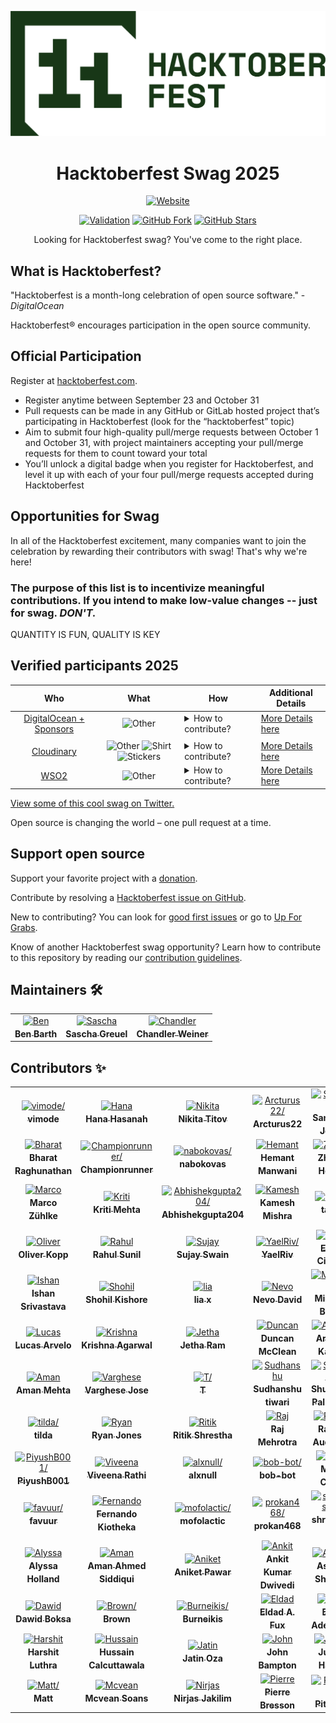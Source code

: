 <div align=center>

![Hacktoberfest](assets/hacktoberfest-logo.png "Hacktoberfest")

# Hacktoberfest Swag <!-- current year start -->2025<!-- current year end -->

[![Website](https://img.shields.io/badge/Website-visit-2a8?style=for-the-badge&logo=google-chrome&logoColor=white)](https://benbarth.github.io/hacktoberfest-swag/)

[![Validation](https://img.shields.io/github/actions/workflow/status/benbarth/hacktoberfest-swag/UpdateReadme.yml?branch=main&style=for-the-badge&logo=github)](https://github.com/benbarth/hacktoberfest-swag/actions/workflows/UpdateReadme.yml)
[![GitHub Fork](https://img.shields.io/github/forks/benbarth/hacktoberfest-swag.svg?style=for-the-badge&label=Fork)](https://github.com/benbarth/hacktoberfest-swag/fork)
[![GitHub Stars](https://img.shields.io/github/stars/benbarth/hacktoberfest-swag.svg?style=for-the-badge&label=Stars)](https://github.com/benbarth/hacktoberfest-swag/stargazers)

Looking for Hacktoberfest swag? You've come to the right place.

</div>

## What is Hacktoberfest?

"Hacktoberfest is a month-long celebration of open source software." - _DigitalOcean_

Hacktoberfest® encourages participation in the open source community.

## Official Participation

Register at [hacktoberfest.com](https://hacktoberfest.com/).

* Register anytime between September 23 and October 31
* Pull requests can be made in any GitHub or GitLab hosted project that’s participating in Hacktoberfest (look for the “hacktoberfest” topic)
* Aim to submit four high-quality pull/merge requests between October 1 and October 31, with project maintainers accepting your pull/merge requests for them to count toward your total
* You’ll unlock a digital badge when you register for Hacktoberfest, and level it up with each of your four pull/merge requests accepted during Hacktoberfest

## Opportunities for Swag

In all of the Hacktoberfest excitement, many companies want to join the celebration by rewarding their contributors with swag! That's why we're here!

### The purpose of this list is to incentivize meaningful contributions. If you intend to make low-value changes -- just for swag. *DON'T.*

QUANTITY IS FUN, QUALITY IS KEY

## Verified participants <!-- current year start -->2025<!-- current year end -->
<!-- verified start -->
| Who | What | How | Additional Details |
| :---: | :---: | --- | --- |
| [DigitalOcean + Sponsors](https://hacktoberfest.com/) | ![Other](icons/other.png) | <details><summary>How to contribute?</summary>You’ll unlock a digital badge when you register for Hacktoberfest, and level it up with each of your four pull/merge requests accepted during Hacktoberfest</details> | [More Details here](https://hacktoberfest.com/participation/) |
| | | | |
| [Cloudinary](https://cloudinary.com) | ![Other](icons/other.png) ![Shirt](icons/shirt.png) ![Stickers](icons/stickers.png) | <details><summary>How to contribute?</summary>https://cloudinary.com</details> | [More Details here](https://cloudinary.com/blog/hacktoberfest-2025) |
| [WSO2](https://wso2.com/hacktoberfest/) | ![Other](icons/other.png) | <details><summary>How to contribute?</summary>https://wso2.com/</details> | [More Details here](https://wso2.com/hacktoberfest/) |
<!-- verified end -->

[View some of this cool swag on Twitter.](https://twitter.com/search?q=%23hacktoberfest%20%23swag)

Open source is changing the world – one pull request at a time.

## Support open source

Support your favorite project with a [donation](https://hacktoberfest.com/donate).

Contribute by resolving a [Hacktoberfest issue on GitHub](https://github.com/search?q=label%3AHacktoberfest&state=open&type=Issues).

New to contributing? You can look for [good first issues](https://github.com/search?utf8=✓&q=label%3A"good+first+issue"&type=Issues) or go to [Up For Grabs](https://up-for-grabs.net/#/).

Know of another Hacktoberfest swag opportunity? Learn how to contribute to this repository by reading our [contribution guidelines](CONTRIBUTING.md).

## Maintainers 🛠️

<table>
<tr>
    <td align="center" style="word-wrap: break-word; width: 150.0; height: 150.0">
        <a href=https://github.com/benbarth>
            <img src=https://avatars.githubusercontent.com/u/1040797?v=4 width="100;"  alt=Ben Barth/>
            <br />
            <sub style="font-size:14px"><b>Ben Barth</b></sub>
        </a>
    </td>
    <td align="center" style="word-wrap: break-word; width: 150.0; height: 150.0">
        <a href=https://github.com/SoftCreatR>
            <img src=https://avatars.githubusercontent.com/u/81188?v=4 width="100;"  alt=Sascha Greuel/>
            <br />
            <sub style="font-size:14px"><b>Sascha Greuel</b></sub>
        </a>
    </td>
    <td align="center" style="word-wrap: break-word; width: 150.0; height: 150.0">
        <a href=https://github.com/crweiner>
            <img src=https://avatars.githubusercontent.com/u/23106097?v=4 width="100;"  alt=Chandler Weiner/>
            <br />
            <sub style="font-size:14px"><b>Chandler Weiner</b></sub>
        </a>
    </td>
</tr>
</table>

## Contributors ✨

<table>
<tr>
    <td align="center" style="word-wrap: break-word; width: 150.0; height: 150.0">
        <a href=https://github.com/vimode>
            <img src=https://avatars.githubusercontent.com/u/39148877?v=4 width="100;"  alt=vimode/>
            <br />
            <sub style="font-size:14px"><b>vimode</b></sub>
        </a>
    </td>
    <td align="center" style="word-wrap: break-word; width: 150.0; height: 150.0">
        <a href=https://github.com/codeOraaange>
            <img src=https://avatars.githubusercontent.com/u/66554199?v=4 width="100;"  alt=Hana Hasanah/>
            <br />
            <sub style="font-size:14px"><b>Hana Hasanah</b></sub>
        </a>
    </td>
    <td align="center" style="word-wrap: break-word; width: 150.0; height: 150.0">
        <a href=https://github.com/StrikerRUS>
            <img src=https://avatars.githubusercontent.com/u/25141164?v=4 width="100;"  alt=Nikita Titov/>
            <br />
            <sub style="font-size:14px"><b>Nikita Titov</b></sub>
        </a>
    </td>
    <td align="center" style="word-wrap: break-word; width: 150.0; height: 150.0">
        <a href=https://github.com/Arcturus22>
            <img src=https://avatars.githubusercontent.com/u/99889376?v=4 width="100;"  alt=Arcturus22/>
            <br />
            <sub style="font-size:14px"><b>Arcturus22</b></sub>
        </a>
    </td>
    <td align="center" style="word-wrap: break-word; width: 150.0; height: 150.0">
        <a href=https://github.com/sandyjoshi>
            <img src=https://avatars.githubusercontent.com/u/10337440?v=4 width="100;"  alt=Sandeep Joshi/>
            <br />
            <sub style="font-size:14px"><b>Sandeep Joshi</b></sub>
        </a>
    </td>
    <td align="center" style="word-wrap: break-word; width: 150.0; height: 150.0">
        <a href=https://github.com/tvermaashutosh>
            <img src=https://avatars.githubusercontent.com/u/96707067?v=4 width="100;"  alt=Ashutosh Verma/>
            <br />
            <sub style="font-size:14px"><b>Ashutosh Verma</b></sub>
        </a>
    </td>
</tr>
<tr>
    <td align="center" style="word-wrap: break-word; width: 150.0; height: 150.0">
        <a href=https://github.com/bharatr21>
            <img src=https://avatars.githubusercontent.com/u/13381361?v=4 width="100;"  alt=Bharat Raghunathan/>
            <br />
            <sub style="font-size:14px"><b>Bharat Raghunathan</b></sub>
        </a>
    </td>
    <td align="center" style="word-wrap: break-word; width: 150.0; height: 150.0">
        <a href=https://github.com/Ishaan28malik>
            <img src=https://avatars.githubusercontent.com/u/27343592?v=4 width="100;"  alt=Championrunner/>
            <br />
            <sub style="font-size:14px"><b>Championrunner</b></sub>
        </a>
    </td>
    <td align="center" style="word-wrap: break-word; width: 150.0; height: 150.0">
        <a href=https://github.com/nabokovas>
            <img src=https://avatars.githubusercontent.com/u/27001193?v=4 width="100;"  alt=nabokovas/>
            <br />
            <sub style="font-size:14px"><b>nabokovas</b></sub>
        </a>
    </td>
    <td align="center" style="word-wrap: break-word; width: 150.0; height: 150.0">
        <a href=https://github.com/hemant404>
            <img src=https://avatars.githubusercontent.com/u/56862469?v=4 width="100;"  alt=Hemant Manwani/>
            <br />
            <sub style="font-size:14px"><b>Hemant Manwani</b></sub>
        </a>
    </td>
    <td align="center" style="word-wrap: break-word; width: 150.0; height: 150.0">
        <a href=https://github.com/aeonzh>
            <img src=https://avatars.githubusercontent.com/u/9359296?v=4 width="100;"  alt=Zheng He Hu/>
            <br />
            <sub style="font-size:14px"><b>Zheng He Hu</b></sub>
        </a>
    </td>
    <td align="center" style="word-wrap: break-word; width: 150.0; height: 150.0">
        <a href=https://github.com/Dahbaeraychy>
            <img src=https://avatars.githubusercontent.com/u/90217696?v=4 width="100;"  alt=Okorie Daberechi/>
            <br />
            <sub style="font-size:14px"><b>Okorie Daberechi</b></sub>
        </a>
    </td>
</tr>
<tr>
    <td align="center" style="word-wrap: break-word; width: 150.0; height: 150.0">
        <a href=https://github.com/mzuehlke>
            <img src=https://avatars.githubusercontent.com/u/204523?v=4 width="100;"  alt=Marco Zühlke/>
            <br />
            <sub style="font-size:14px"><b>Marco Zühlke</b></sub>
        </a>
    </td>
    <td align="center" style="word-wrap: break-word; width: 150.0; height: 150.0">
        <a href=https://github.com/Kriti021999>
            <img src=https://avatars.githubusercontent.com/u/39064533?v=4 width="100;"  alt=Kriti Mehta/>
            <br />
            <sub style="font-size:14px"><b>Kriti Mehta</b></sub>
        </a>
    </td>
    <td align="center" style="word-wrap: break-word; width: 150.0; height: 150.0">
        <a href=https://github.com/Abhishekgupta204>
            <img src=https://avatars.githubusercontent.com/u/116148980?v=4 width="100;"  alt=Abhishekgupta204/>
            <br />
            <sub style="font-size:14px"><b>Abhishekgupta204</b></sub>
        </a>
    </td>
    <td align="center" style="word-wrap: break-word; width: 150.0; height: 150.0">
        <a href=https://github.com/Kamesh-Mishra>
            <img src=https://avatars.githubusercontent.com/u/58304583?v=4 width="100;"  alt=Kamesh Mishra/>
            <br />
            <sub style="font-size:14px"><b>Kamesh Mishra</b></sub>
        </a>
    </td>
    <td align="center" style="word-wrap: break-word; width: 150.0; height: 150.0">
        <a href=https://github.com/devtayls>
            <img src=https://avatars.githubusercontent.com/u/16793430?v=4 width="100;"  alt=tayls/>
            <br />
            <sub style="font-size:14px"><b>tayls</b></sub>
        </a>
    </td>
    <td align="center" style="word-wrap: break-word; width: 150.0; height: 150.0">
        <a href=https://github.com/nityanandagohain>
            <img src=https://avatars.githubusercontent.com/u/26831659?v=4 width="100;"  alt=Nityananda Gohain/>
            <br />
            <sub style="font-size:14px"><b>Nityananda Gohain</b></sub>
        </a>
    </td>
</tr>
<tr>
    <td align="center" style="word-wrap: break-word; width: 150.0; height: 150.0">
        <a href=https://github.com/koppor>
            <img src=https://avatars.githubusercontent.com/u/1366654?v=4 width="100;"  alt=Oliver Kopp/>
            <br />
            <sub style="font-size:14px"><b>Oliver Kopp</b></sub>
        </a>
    </td>
    <td align="center" style="word-wrap: break-word; width: 150.0; height: 150.0">
        <a href=https://github.com/rahulsunil2>
            <img src=https://avatars.githubusercontent.com/u/22911414?v=4 width="100;"  alt=Rahul Sunil/>
            <br />
            <sub style="font-size:14px"><b>Rahul Sunil</b></sub>
        </a>
    </td>
    <td align="center" style="word-wrap: break-word; width: 150.0; height: 150.0">
        <a href=https://github.com/susw12>
            <img src=https://avatars.githubusercontent.com/u/22733718?v=4 width="100;"  alt=Sujay Swain/>
            <br />
            <sub style="font-size:14px"><b>Sujay Swain</b></sub>
        </a>
    </td>
    <td align="center" style="word-wrap: break-word; width: 150.0; height: 150.0">
        <a href=https://github.com/YaelRiv>
            <img src=https://avatars.githubusercontent.com/u/67264175?v=4 width="100;"  alt=YaelRiv/>
            <br />
            <sub style="font-size:14px"><b>YaelRiv</b></sub>
        </a>
    </td>
    <td align="center" style="word-wrap: break-word; width: 150.0; height: 150.0">
        <a href=https://github.com/emrecil>
            <img src=https://avatars.githubusercontent.com/u/45103933?v=4 width="100;"  alt=Emre Cilesiz/>
            <br />
            <sub style="font-size:14px"><b>Emre Cilesiz</b></sub>
        </a>
    </td>
    <td align="center" style="word-wrap: break-word; width: 150.0; height: 150.0">
        <a href=https://github.com/icextreme>
            <img src=https://avatars.githubusercontent.com/u/74882450?v=4 width="100;"  alt=icextreme/>
            <br />
            <sub style="font-size:14px"><b>icextreme</b></sub>
        </a>
    </td>
</tr>
<tr>
    <td align="center" style="word-wrap: break-word; width: 150.0; height: 150.0">
        <a href=https://github.com/ishan-sriv>
            <img src=https://avatars.githubusercontent.com/u/22341442?v=4 width="100;"  alt=Ishan Srivastava />
            <br />
            <sub style="font-size:14px"><b>Ishan Srivastava </b></sub>
        </a>
    </td>
    <td align="center" style="word-wrap: break-word; width: 150.0; height: 150.0">
        <a href=https://github.com/shohil-kishore>
            <img src=https://avatars.githubusercontent.com/u/33049612?v=4 width="100;"  alt=Shohil Kishore/>
            <br />
            <sub style="font-size:14px"><b>Shohil Kishore</b></sub>
        </a>
    </td>
    <td align="center" style="word-wrap: break-word; width: 150.0; height: 150.0">
        <a href=https://github.com/yusrilia>
            <img src=https://avatars.githubusercontent.com/u/22024041?v=4 width="100;"  alt=lia x/>
            <br />
            <sub style="font-size:14px"><b>lia x</b></sub>
        </a>
    </td>
    <td align="center" style="word-wrap: break-word; width: 150.0; height: 150.0">
        <a href=https://github.com/nevo-david>
            <img src=https://avatars.githubusercontent.com/u/100117126?v=4 width="100;"  alt=Nevo David/>
            <br />
            <sub style="font-size:14px"><b>Nevo David</b></sub>
        </a>
    </td>
    <td align="center" style="word-wrap: break-word; width: 150.0; height: 150.0">
        <a href=https://github.com/berry120>
            <img src=https://avatars.githubusercontent.com/u/7595149?v=4 width="100;"  alt=Michael Berry/>
            <br />
            <sub style="font-size:14px"><b>Michael Berry</b></sub>
        </a>
    </td>
    <td align="center" style="word-wrap: break-word; width: 150.0; height: 150.0">
        <a href=https://github.com/mauricetmeyer>
            <img src=https://avatars.githubusercontent.com/u/17762773?v=4 width="100;"  alt=Maurice T. Meyer/>
            <br />
            <sub style="font-size:14px"><b>Maurice T. Meyer</b></sub>
        </a>
    </td>
</tr>
<tr>
    <td align="center" style="word-wrap: break-word; width: 150.0; height: 150.0">
        <a href=https://github.com/lucasarvelo>
            <img src=https://avatars.githubusercontent.com/u/6098495?v=4 width="100;"  alt=Lucas Arvelo/>
            <br />
            <sub style="font-size:14px"><b>Lucas Arvelo</b></sub>
        </a>
    </td>
    <td align="center" style="word-wrap: break-word; width: 150.0; height: 150.0">
        <a href=https://github.com/MrKrishnaAgarwal>
            <img src=https://avatars.githubusercontent.com/u/100597998?v=4 width="100;"  alt=Krishna Agarwal/>
            <br />
            <sub style="font-size:14px"><b>Krishna Agarwal</b></sub>
        </a>
    </td>
    <td align="center" style="word-wrap: break-word; width: 150.0; height: 150.0">
        <a href=https://github.com/Jetha3317>
            <img src=https://avatars.githubusercontent.com/u/112938371?v=4 width="100;"  alt=Jetha Ram/>
            <br />
            <sub style="font-size:14px"><b>Jetha Ram</b></sub>
        </a>
    </td>
    <td align="center" style="word-wrap: break-word; width: 150.0; height: 150.0">
        <a href=https://github.com/duncanmcclean>
            <img src=https://avatars.githubusercontent.com/u/19637309?v=4 width="100;"  alt=Duncan McClean/>
            <br />
            <sub style="font-size:14px"><b>Duncan McClean</b></sub>
        </a>
    </td>
    <td align="center" style="word-wrap: break-word; width: 150.0; height: 150.0">
        <a href=https://github.com/arshadkazmi42>
            <img src=https://avatars.githubusercontent.com/u/4654382?v=4 width="100;"  alt=Arshad Kazmi/>
            <br />
            <sub style="font-size:14px"><b>Arshad Kazmi</b></sub>
        </a>
    </td>
    <td align="center" style="word-wrap: break-word; width: 150.0; height: 150.0">
        <a href=https://github.com/CoderSaty>
            <img src=https://avatars.githubusercontent.com/u/47601531?v=4 width="100;"  alt=Anuranjan Srivastava/>
            <br />
            <sub style="font-size:14px"><b>Anuranjan Srivastava</b></sub>
        </a>
    </td>
</tr>
<tr>
    <td align="center" style="word-wrap: break-word; width: 150.0; height: 150.0">
        <a href=https://github.com/Aman-am>
            <img src=https://avatars.githubusercontent.com/u/28986596?v=4 width="100;"  alt=Aman Mehta/>
            <br />
            <sub style="font-size:14px"><b>Aman Mehta</b></sub>
        </a>
    </td>
    <td align="center" style="word-wrap: break-word; width: 150.0; height: 150.0">
        <a href=https://github.com/varghesejose2020>
            <img src=https://avatars.githubusercontent.com/u/71702982?v=4 width="100;"  alt=Varghese Jose/>
            <br />
            <sub style="font-size:14px"><b>Varghese Jose</b></sub>
        </a>
    </td>
    <td align="center" style="word-wrap: break-word; width: 150.0; height: 150.0">
        <a href=https://github.com/tddschn>
            <img src=https://avatars.githubusercontent.com/u/45612704?v=4 width="100;"  alt=T/>
            <br />
            <sub style="font-size:14px"><b>T</b></sub>
        </a>
    </td>
    <td align="center" style="word-wrap: break-word; width: 150.0; height: 150.0">
        <a href=https://github.com/sudhanshutiwari264>
            <img src=https://avatars.githubusercontent.com/u/62458868?v=4 width="100;"  alt=Sudhanshu tiwari/>
            <br />
            <sub style="font-size:14px"><b>Sudhanshu tiwari</b></sub>
        </a>
    </td>
    <td align="center" style="word-wrap: break-word; width: 150.0; height: 150.0">
        <a href=https://github.com/ShubhamPalriwala>
            <img src=https://avatars.githubusercontent.com/u/55556994?v=4 width="100;"  alt=Shubham Palriwala/>
            <br />
            <sub style="font-size:14px"><b>Shubham Palriwala</b></sub>
        </a>
    </td>
    <td align="center" style="word-wrap: break-word; width: 150.0; height: 150.0">
        <a href=https://github.com/specbeck>
            <img src=https://avatars.githubusercontent.com/u/98754084?v=4 width="100;"  alt=Saransh Sood/>
            <br />
            <sub style="font-size:14px"><b>Saransh Sood</b></sub>
        </a>
    </td>
</tr>
<tr>
    <td align="center" style="word-wrap: break-word; width: 150.0; height: 150.0">
        <a href=https://github.com/tilda>
            <img src=https://avatars.githubusercontent.com/u/8301262?v=4 width="100;"  alt=tilda/>
            <br />
            <sub style="font-size:14px"><b>tilda</b></sub>
        </a>
    </td>
    <td align="center" style="word-wrap: break-word; width: 150.0; height: 150.0">
        <a href=https://github.com/jonesdev>
            <img src=https://avatars.githubusercontent.com/u/36740276?v=4 width="100;"  alt=Ryan Jones/>
            <br />
            <sub style="font-size:14px"><b>Ryan Jones</b></sub>
        </a>
    </td>
    <td align="center" style="word-wrap: break-word; width: 150.0; height: 150.0">
        <a href=https://github.com/shresritik>
            <img src=https://avatars.githubusercontent.com/u/66729712?v=4 width="100;"  alt=Ritik Shrestha/>
            <br />
            <sub style="font-size:14px"><b>Ritik Shrestha</b></sub>
        </a>
    </td>
    <td align="center" style="word-wrap: break-word; width: 150.0; height: 150.0">
        <a href=https://github.com/mrc03>
            <img src=https://avatars.githubusercontent.com/u/31211332?v=4 width="100;"  alt=Raj Mehrotra/>
            <br />
            <sub style="font-size:14px"><b>Raj Mehrotra</b></sub>
        </a>
    </td>
    <td align="center" style="word-wrap: break-word; width: 150.0; height: 150.0">
        <a href=https://github.com/rafaeelaudibert>
            <img src=https://avatars.githubusercontent.com/u/32079912?v=4 width="100;"  alt=Rafael Audibert/>
            <br />
            <sub style="font-size:14px"><b>Rafael Audibert</b></sub>
        </a>
    </td>
    <td align="center" style="word-wrap: break-word; width: 150.0; height: 150.0">
        <a href=https://github.com/Prathamesh404>
            <img src=https://avatars.githubusercontent.com/u/25879588?v=4 width="100;"  alt=Prathamesh/>
            <br />
            <sub style="font-size:14px"><b>Prathamesh</b></sub>
        </a>
    </td>
</tr>
<tr>
    <td align="center" style="word-wrap: break-word; width: 150.0; height: 150.0">
        <a href=https://github.com/PiyushB001>
            <img src=https://avatars.githubusercontent.com/u/40162129?v=4 width="100;"  alt=PiyushB001/>
            <br />
            <sub style="font-size:14px"><b>PiyushB001</b></sub>
        </a>
    </td>
    <td align="center" style="word-wrap: break-word; width: 150.0; height: 150.0">
        <a href=https://github.com/viveena30>
            <img src=https://avatars.githubusercontent.com/u/85689968?v=4 width="100;"  alt=Viveena Rathi/>
            <br />
            <sub style="font-size:14px"><b>Viveena Rathi</b></sub>
        </a>
    </td>
    <td align="center" style="word-wrap: break-word; width: 150.0; height: 150.0">
        <a href=https://github.com/alxnull>
            <img src=https://avatars.githubusercontent.com/u/26907770?v=4 width="100;"  alt=alxnull/>
            <br />
            <sub style="font-size:14px"><b>alxnull</b></sub>
        </a>
    </td>
    <td align="center" style="word-wrap: break-word; width: 150.0; height: 150.0">
        <a href=https://github.com/bob-bot>
            <img src=https://avatars.githubusercontent.com/u/17007758?v=4 width="100;"  alt=bob-bot/>
            <br />
            <sub style="font-size:14px"><b>bob-bot</b></sub>
        </a>
    </td>
    <td align="center" style="word-wrap: break-word; width: 150.0; height: 150.0">
        <a href=https://github.com/ctrongminh>
            <img src=https://avatars.githubusercontent.com/u/28387246?v=4 width="100;"  alt=Minh Chau/>
            <br />
            <sub style="font-size:14px"><b>Minh Chau</b></sub>
        </a>
    </td>
    <td align="center" style="word-wrap: break-word; width: 150.0; height: 150.0">
        <a href=https://github.com/ddedios96>
            <img src=https://avatars.githubusercontent.com/u/146486122?v=4 width="100;"  alt=ddedios96/>
            <br />
            <sub style="font-size:14px"><b>ddedios96</b></sub>
        </a>
    </td>
</tr>
<tr>
    <td align="center" style="word-wrap: break-word; width: 150.0; height: 150.0">
        <a href=https://github.com/favuur>
            <img src=https://avatars.githubusercontent.com/u/83845045?v=4 width="100;"  alt=favuur/>
            <br />
            <sub style="font-size:14px"><b>favuur</b></sub>
        </a>
    </td>
    <td align="center" style="word-wrap: break-word; width: 150.0; height: 150.0">
        <a href=https://github.com/ferk6a>
            <img src=https://avatars.githubusercontent.com/u/3057302?v=4 width="100;"  alt=Fernando Kiotheka/>
            <br />
            <sub style="font-size:14px"><b>Fernando Kiotheka</b></sub>
        </a>
    </td>
    <td align="center" style="word-wrap: break-word; width: 150.0; height: 150.0">
        <a href=https://github.com/mofolactic>
            <img src=https://avatars.githubusercontent.com/u/69076841?v=4 width="100;"  alt=mofolactic/>
            <br />
            <sub style="font-size:14px"><b>mofolactic</b></sub>
        </a>
    </td>
    <td align="center" style="word-wrap: break-word; width: 150.0; height: 150.0">
        <a href=https://github.com/prokan468>
            <img src=https://avatars.githubusercontent.com/u/61049742?v=4 width="100;"  alt=prokan468/>
            <br />
            <sub style="font-size:14px"><b>prokan468</b></sub>
        </a>
    </td>
    <td align="center" style="word-wrap: break-word; width: 150.0; height: 150.0">
        <a href=https://github.com/shreyas-9>
            <img src=https://avatars.githubusercontent.com/u/60311883?v=4 width="100;"  alt=shreyas-9/>
            <br />
            <sub style="font-size:14px"><b>shreyas-9</b></sub>
        </a>
    </td>
    <td align="center" style="word-wrap: break-word; width: 150.0; height: 150.0">
        <a href=https://github.com/suvanbanerjee>
            <img src=https://avatars.githubusercontent.com/u/104707806?v=4 width="100;"  alt=Suvan Banerjee/>
            <br />
            <sub style="font-size:14px"><b>Suvan Banerjee</b></sub>
        </a>
    </td>
</tr>
<tr>
    <td align="center" style="word-wrap: break-word; width: 150.0; height: 150.0">
        <a href=https://github.com/Cool-Runningz>
            <img src=https://avatars.githubusercontent.com/u/6391149?v=4 width="100;"  alt=Alyssa Holland/>
            <br />
            <sub style="font-size:14px"><b>Alyssa Holland</b></sub>
        </a>
    </td>
    <td align="center" style="word-wrap: break-word; width: 150.0; height: 150.0">
        <a href=https://github.com/sid-am-ahd935>
            <img src=https://avatars.githubusercontent.com/u/83830134?v=4 width="100;"  alt=Aman Ahmed Siddiqui/>
            <br />
            <sub style="font-size:14px"><b>Aman Ahmed Siddiqui</b></sub>
        </a>
    </td>
    <td align="center" style="word-wrap: break-word; width: 150.0; height: 150.0">
        <a href=https://github.com/Aniket-508>
            <img src=https://avatars.githubusercontent.com/u/71957423?v=4 width="100;"  alt=Aniket Pawar/>
            <br />
            <sub style="font-size:14px"><b>Aniket Pawar</b></sub>
        </a>
    </td>
    <td align="center" style="word-wrap: break-word; width: 150.0; height: 150.0">
        <a href=https://github.com/ankit-kumar-dwivedi>
            <img src=https://avatars.githubusercontent.com/u/37617951?v=4 width="100;"  alt=Ankit Kumar Dwivedi/>
            <br />
            <sub style="font-size:14px"><b>Ankit Kumar Dwivedi</b></sub>
        </a>
    </td>
    <td align="center" style="word-wrap: break-word; width: 150.0; height: 150.0">
        <a href=https://github.com/ashish8947>
            <img src=https://avatars.githubusercontent.com/u/57180502?v=4 width="100;"  alt=Ashish Sharma/>
            <br />
            <sub style="font-size:14px"><b>Ashish Sharma</b></sub>
        </a>
    </td>
    <td align="center" style="word-wrap: break-word; width: 150.0; height: 150.0">
        <a href=https://github.com/hamonangann>
            <img src=https://avatars.githubusercontent.com/u/70834922?v=4 width="100;"  alt=B. Hamonangan/>
            <br />
            <sub style="font-size:14px"><b>B. Hamonangan</b></sub>
        </a>
    </td>
</tr>
<tr>
    <td align="center" style="word-wrap: break-word; width: 150.0; height: 150.0">
        <a href=https://github.com/B3v3>
            <img src=https://avatars.githubusercontent.com/u/34847525?v=4 width="100;"  alt=Dawid Boksa/>
            <br />
            <sub style="font-size:14px"><b>Dawid Boksa</b></sub>
        </a>
    </td>
    <td align="center" style="word-wrap: break-word; width: 150.0; height: 150.0">
        <a href=https://github.com/2brownc>
            <img src=https://avatars.githubusercontent.com/u/86018533?v=4 width="100;"  alt=Brown/>
            <br />
            <sub style="font-size:14px"><b>Brown</b></sub>
        </a>
    </td>
    <td align="center" style="word-wrap: break-word; width: 150.0; height: 150.0">
        <a href=https://github.com/burneikis>
            <img src=https://avatars.githubusercontent.com/u/87457198?v=4 width="100;"  alt=Burneikis/>
            <br />
            <sub style="font-size:14px"><b>Burneikis</b></sub>
        </a>
    </td>
    <td align="center" style="word-wrap: break-word; width: 150.0; height: 150.0">
        <a href=https://github.com/eldadfux>
            <img src=https://avatars.githubusercontent.com/u/1297371?v=4 width="100;"  alt=Eldad A. Fux/>
            <br />
            <sub style="font-size:14px"><b>Eldad A. Fux</b></sub>
        </a>
    </td>
    <td align="center" style="word-wrap: break-word; width: 150.0; height: 150.0">
        <a href=https://github.com/adeyinkaezra123>
            <img src=https://avatars.githubusercontent.com/u/65364356?v=4 width="100;"  alt=Ezra Adeyinka/>
            <br />
            <sub style="font-size:14px"><b>Ezra Adeyinka</b></sub>
        </a>
    </td>
    <td align="center" style="word-wrap: break-word; width: 150.0; height: 150.0">
        <a href=https://github.com/gambhirsharma>
            <img src=https://avatars.githubusercontent.com/u/69895353?v=4 width="100;"  alt=gambhir 🌊/>
            <br />
            <sub style="font-size:14px"><b>gambhir 🌊</b></sub>
        </a>
    </td>
</tr>
<tr>
    <td align="center" style="word-wrap: break-word; width: 150.0; height: 150.0">
        <a href=https://github.com/sachincool>
            <img src=https://avatars.githubusercontent.com/u/25671488?v=4 width="100;"  alt=Harshit  Luthra/>
            <br />
            <sub style="font-size:14px"><b>Harshit  Luthra</b></sub>
        </a>
    </td>
    <td align="center" style="word-wrap: break-word; width: 150.0; height: 150.0">
        <a href=https://github.com/hussainbadri21>
            <img src=https://avatars.githubusercontent.com/u/11241245?v=4 width="100;"  alt=Hussain Calcuttawala/>
            <br />
            <sub style="font-size:14px"><b>Hussain Calcuttawala</b></sub>
        </a>
    </td>
    <td align="center" style="word-wrap: break-word; width: 150.0; height: 150.0">
        <a href=https://github.com/jatin-code21>
            <img src=https://avatars.githubusercontent.com/u/87281201?v=4 width="100;"  alt=Jatin Oza/>
            <br />
            <sub style="font-size:14px"><b>Jatin Oza</b></sub>
        </a>
    </td>
    <td align="center" style="word-wrap: break-word; width: 150.0; height: 150.0">
        <a href=https://github.com/jbampton>
            <img src=https://avatars.githubusercontent.com/u/418747?v=4 width="100;"  alt=John Bampton/>
            <br />
            <sub style="font-size:14px"><b>John Bampton</b></sub>
        </a>
    </td>
    <td align="center" style="word-wrap: break-word; width: 150.0; height: 150.0">
        <a href=https://github.com/justinh5>
            <img src=https://avatars.githubusercontent.com/u/15842740?v=4 width="100;"  alt=Justin Haupt/>
            <br />
            <sub style="font-size:14px"><b>Justin Haupt</b></sub>
        </a>
    </td>
    <td align="center" style="word-wrap: break-word; width: 150.0; height: 150.0">
        <a href=https://github.com/marado>
            <img src=https://avatars.githubusercontent.com/u/33163?v=4 width="100;"  alt=Marcos Marado/>
            <br />
            <sub style="font-size:14px"><b>Marcos Marado</b></sub>
        </a>
    </td>
</tr>
<tr>
    <td align="center" style="word-wrap: break-word; width: 150.0; height: 150.0">
        <a href=https://github.com/mtmattei>
            <img src=https://avatars.githubusercontent.com/u/90909523?v=4 width="100;"  alt=Matt/>
            <br />
            <sub style="font-size:14px"><b>Matt</b></sub>
        </a>
    </td>
    <td align="center" style="word-wrap: break-word; width: 150.0; height: 150.0">
        <a href=https://github.com/McTechie>
            <img src=https://avatars.githubusercontent.com/u/69250084?v=4 width="100;"  alt=Mcvean Soans/>
            <br />
            <sub style="font-size:14px"><b>Mcvean Soans</b></sub>
        </a>
    </td>
    <td align="center" style="word-wrap: break-word; width: 150.0; height: 150.0">
        <a href=https://github.com/Nirzak>
            <img src=https://avatars.githubusercontent.com/u/11460645?v=4 width="100;"  alt=Nirjas Jakilim/>
            <br />
            <sub style="font-size:14px"><b>Nirjas Jakilim</b></sub>
        </a>
    </td>
    <td align="center" style="word-wrap: break-word; width: 150.0; height: 150.0">
        <a href=https://github.com/PierreBresson>
            <img src=https://avatars.githubusercontent.com/u/8709134?v=4 width="100;"  alt=Pierre Bresson/>
            <br />
            <sub style="font-size:14px"><b>Pierre Bresson</b></sub>
        </a>
    </td>
    <td align="center" style="word-wrap: break-word; width: 150.0; height: 150.0">
        <a href=https://github.com/Pittyolo>
            <img src=https://avatars.githubusercontent.com/u/25435148?v=4 width="100;"  alt=Pittyolo/>
            <br />
            <sub style="font-size:14px"><b>Pittyolo</b></sub>
        </a>
    </td>
</tr>
</table>


<!-- contributors end -->
